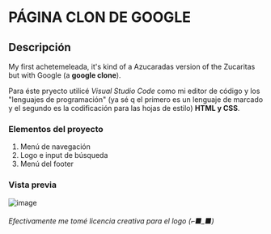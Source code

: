 # PÁGINA CLON DE GOOGLE
## Descripción
My first achetemeleada, it's kind of a Azucaradas version of the Zucaritas but with Google (a **google clone**).

Para éste pryecto utilicé *Visual Studio Code* como mi editor de código y los "lenguajes de programación" (ya sé q el primero es un lenguaje de marcado y el segundo es la codificación para las hojas de estilo) **HTML y CSS**.

### Elementos del proyecto ###
<ol>
  <li>Menú de navegación</li>
  <li>Logo e input de búsqueda</li>
  <li>Menú del footer</li>
</ol>

### Vista previa 
![image](https://github.com/Lactosad3/G-gul/assets/149188522/e7311abd-42b6-429e-8b17-fec4268c2875)
###### Efectivamente me tomé licencia creativa para el logo  (⌐■_■)
